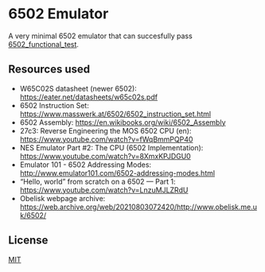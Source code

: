 # 6502 Emulator

A very minimal 6502 emulator that can succesfully pass
[6502_functional_test](https://github.com/Klaus2m5/6502_65C02_functional_tests).

## Resources used

- W65C02S datasheet (newer 6502):
	https://eater.net/datasheets/w65c02s.pdf
- 6502 Instruction Set:
	https://www.masswerk.at/6502/6502_instruction_set.html
- 6502 Assembly:
	https://en.wikibooks.org/wiki/6502_Assembly
- 27c3: Reverse Engineering the MOS 6502 CPU (en):
	https://www.youtube.com/watch?v=fWqBmmPQP40
- NES Emulator Part #2: The CPU (6502 Implementation):
	https://www.youtube.com/watch?v=8XmxKPJDGU0
- Emulator 101 - 6502 Addressing Modes:
	http://www.emulator101.com/6502-addressing-modes.html
- “Hello, world” from scratch on a 6502 — Part 1:
	https://www.youtube.com/watch?v=LnzuMJLZRdU
- Obelisk webpage archive:
	https://web.archive.org/web/20210803072420/http://www.obelisk.me.uk/6502/

## License

[MIT](https://opensource.org/licenses/MIT)
